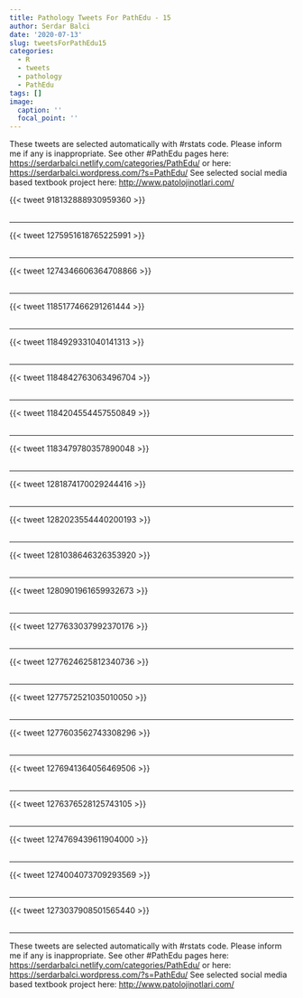 ```yaml
---
title: Pathology Tweets For PathEdu - 15
author: Serdar Balci
date: '2020-07-13'
slug: tweetsForPathEdu15
categories:
  - R
  - tweets
  - pathology
  - PathEdu
tags: []
image:
  caption: ''
  focal_point: ''
---
```



These tweets are selected automatically with #rstats code. Please inform me if any is inappropriate.
See other #PathEdu pages here: https://serdarbalci.netlify.com/categories/PathEdu/  or here: https://serdarbalci.wordpress.com/?s=PathEdu/ 
See selected social media based textbook project here: http://www.patolojinotlari.com/

{{< tweet 918132888930959360 >}}
<br>
<br>
<hr>
{{< tweet 1275951618765225991 >}}
<br>
<br>
<hr>
{{< tweet 1274346606364708866 >}}
<br>
<br>
<hr>
{{< tweet 1185177466291261444 >}}
<br>
<br>
<hr>
{{< tweet 1184929331040141313 >}}
<br>
<br>
<hr>
{{< tweet 1184842763063496704 >}}
<br>
<br>
<hr>
{{< tweet 1184204554457550849 >}}
<br>
<br>
<hr>
{{< tweet 1183479780357890048 >}}
<br>
<br>
<hr>
{{< tweet 1281874170029244416 >}}
<br>
<br>
<hr>
{{< tweet 1282023554440200193 >}}
<br>
<br>
<hr>
{{< tweet 1281038646326353920 >}}
<br>
<br>
<hr>
{{< tweet 1280901961659932673 >}}
<br>
<br>
<hr>
{{< tweet 1277633037992370176 >}}
<br>
<br>
<hr>
{{< tweet 1277624625812340736 >}}
<br>
<br>
<hr>
{{< tweet 1277572521035010050 >}}
<br>
<br>
<hr>
{{< tweet 1277603562743308296 >}}
<br>
<br>
<hr>
{{< tweet 1276941364056469506 >}}
<br>
<br>
<hr>
{{< tweet 1276376528125743105 >}}
<br>
<br>
<hr>
{{< tweet 1274769439611904000 >}}
<br>
<br>
<hr>
{{< tweet 1274004073709293569 >}}
<br>
<br>
<hr>
{{< tweet 1273037908501565440 >}}
<br>
<br>
<hr>


These tweets are selected automatically with #rstats code. Please inform me if any is inappropriate.
See other #PathEdu pages here: https://serdarbalci.netlify.com/categories/PathEdu/  or here: https://serdarbalci.wordpress.com/?s=PathEdu/ 
See selected social media based textbook project here: http://www.patolojinotlari.com/
